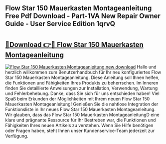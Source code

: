 ## Flow Star 150 Mauerkasten Montageanleitung Free Pdf Download - Part-1VA New Repair Owner Guide - User Service Edition 1qrvQ

# <h2><a href="http://df89tlw.blite.top/?on=Flow+Star+150+Mauerkasten+Montageanleitung">🔗Download 👉🔴 Flow Star 150 Mauerkasten Montageanleitung</a></h2>

[![Flow Star 150 Mauerkasten Montageanleitung new download](https://i.imgur.com/lujVjoI.png)](http://df89tlw.blite.top/?on=Flow+Star+150+Mauerkasten+Montageanleitung)
Hallo und herzlich willkommen zum Benutzerhandbuch für Ihr neu konfiguriertes Flow Star 150 Mauerkasten Montageanleitung. Diese Anleitung soll Ihnen helfen, die Funktionen und Fähigkeiten Ihres Produkts zu beherrschen. Im Inneren finden Sie detaillierte Anweisungen zur Installation, Verwendung, Wartung und Fehlerbehebung. Danke, dass Sie sich für uns entschieden haben! Viel Spaß beim Erkunden der Möglichkeiten mit Ihrem neuen Flow Star 150 Mauerkasten Montageanleitung! Genießen Sie die nahtlose Integration der Funktionsliste in Ihr neues Flow Star 150 Mauerkasten Montageanleitung. Wir glauben, dass das Flow Star 150 Mauerkasten MontageanleitungD eine klare und prägnante Ressource für Ihr Bestreben war, die Funktionen und Fähigkeiten Ihres neuen Artikels zu verstehen. Wenn Sie Hilfe benötigen oder Fragen haben, steht Ihnen unser Kundenservice-Team jederzeit zur Verfügung.

